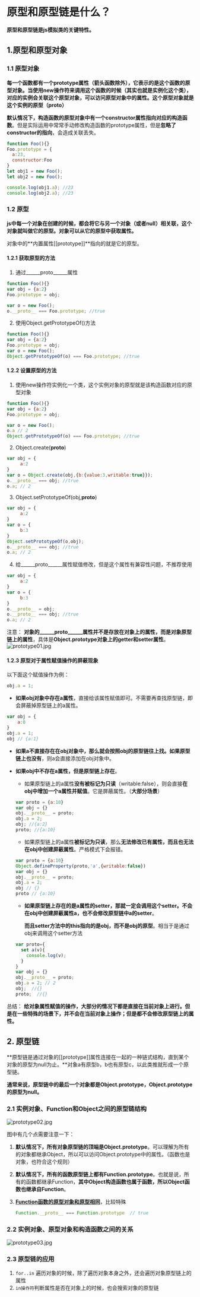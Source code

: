 # 原型和原型链是什么？
**原型和原型链是js模拟类的关键特性。**



## 1.原型和原型对象

### 1.1 原型对象
**每一个函数都有一个prototype属性（箭头函数除外），它表示的是这个函数的原型对象。当使用new操作符来调用这个函数的时候（其实也就是实例化这个类），对应的实例会关联这个原型对象，可以访问原型对象中的属性。这个原型对象就是这个实例的原型（__proto__）**

**默认情况下，构造函数的原型对象中有一个constructor属性指向对应的构造函数**。但是实际运用中常常手动修改构造函数的prototype属性，但是**忽略了constructor的指向**，会造成关联丢失。

```js
function Foo(){}
Foo.prototype = {
  a:23,
  constructor:Foo
}
let obj1 = new Foo();
let obj2 = new Foo();

console.log(obj1.a); //23
console.log(obj2.a); //23
```

### 1.2 原型
**js中每一个对象在创建的时候，都会将它与另一个对象（或者null）相关联，这个对象就叫做它的原型。对象可以从它的原型中获取属性。**

对象中的**内置属性[[prototype]]**指向的就是它的原型。

#### 1.2.1 获取原型的方法
1. 通过______proto______属性
```js
function Foo(){}
var obj = {a:2}
Foo.prototype = obj;

var o = new Foo();
o.__proto__ === Foo.prototype; //true
```

2. 使用Object.getPrototypeOf()方法
```js
function Foo(){}
var obj = {a:2}
Foo.prototype = obj;
var o = new Foo();
Object.getPrototypeOf(o) === Foo.prototype; //true
```

#### 1.2.2 设置原型的方法
1. 使用new操作符实例化一个类，这个实例对象的原型就是该构造函数对应的原型对象
```js
function Foo(){}
var obj = {a:2}
Foo.prototype = obj;

var o = new Foo();
o.a // 2
Object.getPrototypeOf(o) === Foo.prototype; //true
```

2. Object.create(______proto______)
```js
var obj = {
     a:2
}
var o = Object.create(obj,{b:{value:3,writable:true}});
o.__proto__ === obj; //true
o.a; // 2
```

3. Object.setPrototypeOf(obj,______proto______)
```js
var obj = {
     a:2
}
var o = {
     b:3
}
Object.setPrototypeOf(o,obj);
o.__proto__ === obj; //true
o.a; // 2
```

4. 给______proto______属性赋值修改，但是这个属性有兼容性问题，不推荐使用
```js
var obj = {
     a:2
}
var o = {
     b:3
}
o.__proto__ = obj;
o.__proto__ === obj; //true
o.a; // 2
```

注意：
**对象的______proto______属性并不是存放在对象上的属性，而是对象原型链上的属性**，具体是**Object.prototype对象上的getter和setter属性**。
![prototype01.jpg](./images/prototype01.jpg)

#### 1.2.3 原型对于属性赋值操作的屏蔽现象
以下面这个赋值操作为例：
```js
obj.a = 1;
```
- **如果obj对象中存在a属性**，直接给该属性赋值即可。不需要再查找原型链，即会屏蔽掉原型链上的a属性。
```js
var obj = {
    a:0
}
obj.a = 1;
obj // {a:1}
```

- **如果a不直接存在在obj对象中，**那么就会按照obj的原型链往上找。如果**原型链上也没有**，则a会直接添加在obj对象中。
- **如果obj中不存在a属性，但是原型链上存在**。
  
  - 如果原型链上的a属性**没有被标记为只读**（writable:false），则会直接**在obj中增加一个a属性并赋值**。它是屏蔽属性。（**大部分场景**）
  ```js
  var proto = {a:10}
  var obj = {}
  obj.__proto__ = proto;
  obj.a = 2;
  obj; //{a:2}
  proto; //{a:10}
  ```
  
  - 如果原型链上的a属性**被标记为只读**，那么**无法修改已有属性，而且也无法在obj中创建屏蔽属性**。严格模式下会报错。
  ```js
  var proto = {a:10}
  Object.defineProperty(proto,'a',{writable:false})
  var obj = {}
  obj.__proto__ = proto;
  obj.a = 2;
  obj // {}
  proto // {a:10}
  ```
  
  - **如果原型链上存在的是a属性的setter，那就一定会调用这个setter。不会在obj中创建屏蔽属性a，也不会修改原型链中a的setter**。
  
    **而且setter方法中的this指向的是obj，而不是obj的原型**。相当于是通过obj来调用这个setter方法
  ```js
  var proto={
    set a(v){
      console.log(v);
    }
  }
  var obj = {}
  obj.__proto__ = proto;
  obj.a = 2; // 2
  obj;  //{}
  proto;  //{}
  ```

总结：
**给对象属性赋值的操作，大部分的情况下都是直接在当前对象上进行。但是在一些特殊的场景下，并不会在当前对象上操作；但是都不会修改原型链上的属性。**



## 2. 原型链

**原型链是通过对象的[[prototype]]属性连接在一起的一种链式结构，直到某个对象的原型为null为止。**对象a有原型b，b也有原型c，以此类推就形成一个原型链。

**通常来说，原型链中的最后一个对象都是Object.prototype，Object.prototype的原型为null。**



### 2.1 实例对象、Function和Object之间的原型链结构

![prototype02.jpg](./images/prototype02.jpg)

图中有几个点需要注意一下：

1. **默认情况下，所有对象原型链的顶端是Object.prototype**。可以理解为所有的对象都继承Object，所以可以访问Object.prototype中的属性。（函数也是对象，也符合这个规则）

2. **默认情况下，所有的函数原型链上都有Function.prototype**。也就是说，所有的函数都继承Function，**其中Object构造函数也属于函数，所以Object函数也继承自Function**。

3. **<u>Function函数的原型对象和原型相同</u>**，比较特殊

   ```js
   Function.__proto__ === Function.prototype  // true
   ```



### 2.2 实例对象、原型对象和构造函数之间的关系

![prototype03.jpg](./images/prototype03.jpg)


### 2.3 原型链的应用
1. `for..in` 遍历对象的时候，除了遍历对象本身之外，还会遍历对象原型链上的属性
2. `in操作符`判断属性是否在对象上的时候，也会搜索对象的原型链

